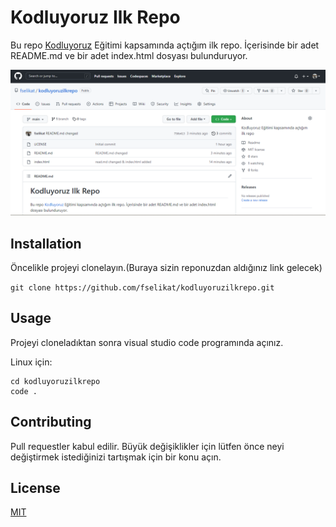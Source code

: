 # **Kodluyoruz Ilk Repo**
Bu repo [Kodluyoruz](https://www.kodluyoruz.org/) Eğitimi kapsamında açtığım ilk repo. İçerisinde bir adet README.md ve bir adet index.html dosyası bulunduruyor.

![proje](proje.png)
##  **Installation**
Öncelikle projeyi clonelayın.(Buraya sizin reponuzdan aldığınız link gelecek)

`git clone https://github.com/fselikat/kodluyoruzilkrepo.git`

## **Usage**
Projeyi cloneladıktan sonra visual studio code programında açınız.

Linux için:

```console
cd kodluyoruzilkrepo 
code . 
```


## **Contributing**
Pull requestler kabul edilir. Büyük değişiklikler için lütfen önce neyi değiştirmek istediğinizi tartışmak için bir konu açın.

## License
[MIT](https://choosealicense.com/licenses/mit/)

